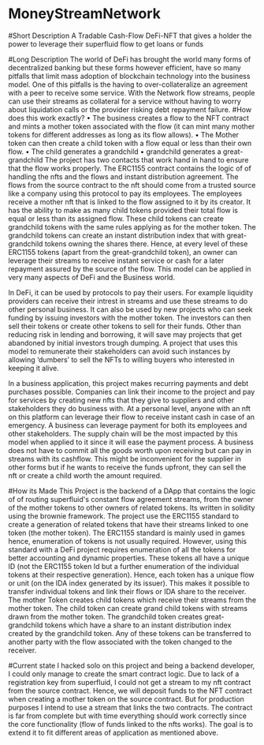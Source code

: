 # MoneyStreamNetwork

#Short Description
A Tradable Cash-Flow DeFi-NFT that gives a holder the power to leverage their superfluid flow to get loans or funds 

#Long Description
The world of DeFi has brought the world many forms of decentralized banking but these forms however efficient, have so many pitfalls that limit mass adoption of blockchain technology into the business model. One of this pitfalls is the having to over-collateralize an agreement with a peer to receive some service. With the Network flow streams, people can use their streams as collateral for a service without having to worry about liquidation calls or the provider risking debt repayment failure.
#How does this work exactly?
    • The business creates a flow to the NFT contract and mints a mother token associated with the flow (it can mint many mother tokens for different addresses as long as its flow allows).
    • The Mother token can then create a child token with a flow equal or less than their own flow.
    • The child generates a grandchild
    • grandchild generates a great-grandchild
The project has two contacts that work hand in hand to ensure that the flow works properly. The ERC1155 contract contains the logic of of handling the nfts and the flows and instant distribution agreement. The flows from the source contract to the nft should come from a trusted source like a company using this protocol to pay its employees. The employees receive a mother nft that is linked to the flow assigned to it by its creator. It has the ability to make as many child tokens provided their total flow is equal or less than its assigned flow. These child tokens can create grandchild tokens with the same rules applying as for the mother token. The grandchild tokens can create an instant distribution index that with great-grandchild tokens owning the shares there. Hence, at every level of these ERC1155 tokens (apart from the great-grandchild token), an owner can leverage their streams to receive instant service or cash for a later repayment assured by the source of the flow. This model can be applied in very many aspects of DeFi and the Business world. 

In DeFi, it can be used by protocols to pay their users. For example liquidity providers can receive their intrest in streams and use these streams to do other personal business. It can also be used by new projects who can seek funding by issuing investors with the mother token. The investors can then sell their tokens or create other tokens to sell for their funds. Other than reducing risk in lending and borrowing, it will save may projects that get abandoned by initial investors trough dumping. A project that uses this model to remunerate their stakeholders can avoid such instances by allowing ‘dumbers’ to sell the NFTs to willing buyers who interested in keeping it alive.

In a business application, this project makes recurring payments and debt purchases possible. Companies can link their income to the project and pay for services by creating new nfts that they give to suppliers and other stakeholders they do business with. At a personal level, anyone with an nft on this platform can leverage their flow to receive instant cash in case of an emergency. A business can leverage payment for both its employees and other stakeholders. The supply chain will be the most impacted by this model when applied to it since it will ease the payment process. A business does not have to commit all the goods worth upon receiving but can pay in streams with its  cashflow. This might be inconvenient for the supplier in other forms but if he wants to receive the funds upfront, they can sell the nft or create a child worth the amount required.





#How its Made
This Project is the backend of a DApp that contains the logic of of routing superfluid's constant flow agreement streams, from the owner of the mother tokens to other owners of related tokens. Its written in solidity using the brownie framework. The project use the ERC1155 standard to create a generation of related tokens that have their streams linked to one token (the mother token). The ERC1155 standard is mainly used in games hence, enumeration of tokens is not usually required. However, using this standard with a DeFi project requires enumeration of all the tokens for better accounting and dynamic properties. These tokens all have a unique ID (not the ERC1155 token Id but a further enumeration of the individual tokens at their respective generation). Hence, each token has a unique flow or unit (on the IDA index generated by its issuer). This makes it possible to transfer individual tokens and link their flows or IDA share to the receiver. The mother Token creates child tokens which receive their streams from the mother token. The child token can create grand child tokens with streams drawn from the mother token. The grandchild token creates great-grandchild tokens which have a share to an instant distribution index created by the grandchild token. Any of these tokens can be transferred to another party with the flow associated with the token changed to the receiver.

#Current state
I hacked solo on this project and being a backend developer, I could only manage to create the smart contract logic. Due to lack of a registration key from superfluid, I could not get a stream to my nft contract from the source contract. Hence, we will deposit funds to the NFT contract when creating a mother token on the source contract. But for production purposes I intend to use a stream that links the two contracts. The contract is far from complete but with time everything should work correctly since the core functionality (flow of funds linked to the nfts works). The goal is to extend it to fit different areas of application as mentioned above.



